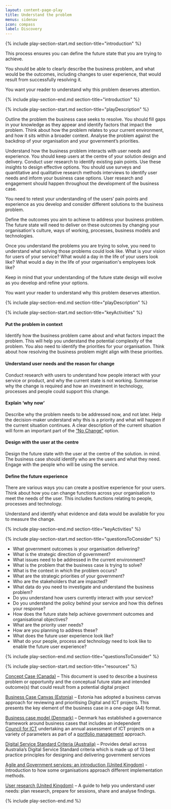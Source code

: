 ```yaml
---
layout: content-page-play
title: Understand the problem
menus: sidenav
icon: compass
label: Discovery
---
```

<!--start include wraps the section in starting HTML for styling purposes -->
{% include play-section-start.md section-title="introduction" %}

<p>This process ensures you can define the future state that you are trying to achieve.</p>

<p>You should be able to clearly describe the business problem, and what would be the outcomes, including changes to user experience, that would result from successfully resolving it.</p>

<p>You want your reader to understand why this problem deserves attention.</p>
<!--end include -->
{% include play-section-end.md section-title="introduction" %}



<!--start include wraps the section in starting HTML for styling purposes -->
{% include play-section-start.md section-title="playDescription" %}
<p>Outline the problem the business case seeks to resolve. You should fill gaps in your knowledge as they appear and identify factors that impact the problem. Think about how the problem relates to your current environment, and how it sits within a broader context. Analyse the problem against the backdrop of your organisation and your government’s priorities.</p>
<p>Understand how the business problem interacts with user needs and experience. You should keep users at the centre of your solution design and delivery. Conduct user research to identify existing pain points. Use these insights to design effective options. You should use surveys and quantitative and qualitative research methods interviews to identify user needs and inform your business case options. User research and engagement should happen throughout the development of the business case.</p>
<p>You need to retest your understanding of the users&rsquo; pain points and experience as you develop and consider different solutions to the business problem.</p>
<p>Define the outcomes you aim to achieve to address your business problem. The future state will need to deliver on these outcomes by changing your organisation's culture, ways of working, processes, business models and technologies.</p>
<p>Once you understand the problems you are trying to solve, you need to understand what solving those problems could look like. What is your vision for users of your service? What would a day in the life of your users look like? What would a day in the life of your organisation's employees look like?</p>
<p>Keep in mind that your understanding of the future state design will evolve as you develop and refine your options.</p>
<p>You want your reader to understand why this problem deserves attention.</p>
<!--end include -->
{% include play-section-end.md section-title="playDescription" %}



<!--start include wraps the section in starting HTML for styling purposes -->
{% include play-section-start.md section-title="keyActivities" %}
<h4>Put the problem in context</h4>
<p>Identify how the business problem came about and what factors impact the problem. This will help you understand the potential complexity of the problem. You also need to identify the priorities for your organisation. Think about how resolving the business problem might align with these priorities.</p>
<h4>Understand user needs and the reason for change</h4>
<p>Conduct research with users to understand how people interact with your service or product, and why the current state is not working. Summarise why the change is required and how an investment in technology, processes and people could support this change.</p>
<h4>Explain &lsquo;why now&rsquo;</h4>
<p>Describe why the problem needs to be addressed now, and not later. Help the decision-maker understand why this is a priority and what will happen if the current situation continues. A clear description of the current situation will form an important part of the <a href="/plays/explore-options/">&ldquo;No Change&rdquo;</a> option.</p>
<h4>Design with the user at the centre</h4>
<p>Design the future state with the user at the centre of the solution. in mind. The business case should identify who are the users and what they need. Engage with the people who will be using the service.</p>
<h4>Define the future experience</h4>
<p>There are various ways you can create a positive experience for your users. Think about how you can change functions across your organisation to meet the needs of the user. This includes functions relating to people, processes and technology.</p>
<p>Understand and identify what evidence and data would be available for you to measure the change.&nbsp;</p>
<!--end include -->
{% include play-section-end.md section-title="keyActivities" %}




<!--start include wraps the section in starting HTML for styling purposes -->
{% include play-section-start.md section-title="questionsToConsider" %}
<ul>
<li>What government outcomes is your organisation delivering?</li>
<li>What is the strategic direction of government?</li>
<li>What issues need to be addressed in the current environment?</li>
<li>What is the problem that the business case is trying to solve?</li>
<li>What is the context in which the problem occurs?</li>
<li>What are the strategic priorities of your government?</li>
<li>Who are the stakeholders that are impacted?</li>
<li>What data do you need to investigate and understand the business problem?</li>
<li>Do you understand how users currently interact with your service?&nbsp;</li>
<li>Do you understand the policy behind your service and how this defines your response?</li>
<li>How does the future state help achieve government outcomes and organisational objectives?</li>
<li>What are the priority user needs?&nbsp;</li>
<li>How are you planning to address these?</li>
<li>What does the future user experience look like?</li>
<li>What do your people, process and technology need to look like to enable the future user experience?</li>
</ul>
<!--end include -->
{% include play-section-end.md section-title="questionsToConsider" %}




<!--start include wraps the section in starting HTML for styling purposes -->
{% include play-section-start.md section-title="resources" %}
<p><a href="conhttps://www.tbs-sct.gc.ca/pol-cont/doc/32593-eng.docx">Concept Case (</a><a href="conhttps://www.tbs-sct.gc.ca/pol-cont/doc/32593-eng.docx">Canada)</a> &ndash; This document is used to describe a business problem or opportunity and the conceptual future state and intended outcome(s) that could result from a potential digital project</p>
<p><a href="https://dtaplaybook.z24.web.core.windows.net/play1/EstoniaBusinessCase.pdf">Business Case Canvas</a><a href="https://dtaplaybook.z24.web.core.windows.net/play1/EstoniaBusinessCase.pdf"> (Estonia)</a> &ndash; Estonia has adopted a business canvas approach for reviewing and prioritising Digital and ICT projects. This presents the key element of the business case in a one-page (A4) format.</p>
<p><a href="https://en.digst.dk/ict-portfolio-management/business-case-model/">Business case model (Denmark)</a> &ndash; Denmark has established a governance framework around business cases that includes an independent <a href="https://en.digst.dk/ict-portfolio-management/the-danish-council-for-ict/">Council&nbsp;for&nbsp;ICT</a> undertaking an annual assessment of ICT projects on a variety of parameters as part of a <a href="https://en.digst.dk/ict-portfolio-management/ict-project-model/">portfolio management</a> approach.</p>
<p><a href="https://www.dta.gov.au/help-and-advice/about-digital-service-standard">Digital Service Standard Criteria (Australia)</a> &ndash; Provides detail across Australia&rsquo;s Digital Service Standard criteria which is made up of 13 best practice principles for designing and delivering government services</p>
<p><a href="https://www.gov.uk/service-manual/agile-delivery/agile-government-services-introduction">Agile and Government services: an introduction (United Kingdom)</a> - Introduction to how some organisations approach different implementation methods.</p>

<p><a href="https://www.gov.uk/service-manual/user-research">User research (United Kingdom)</a> – A guide to help you understand user needs: plan research, prepare for sessions, share and analyse findings.</p>
<!--end include -->
{% include play-section-end.md %}